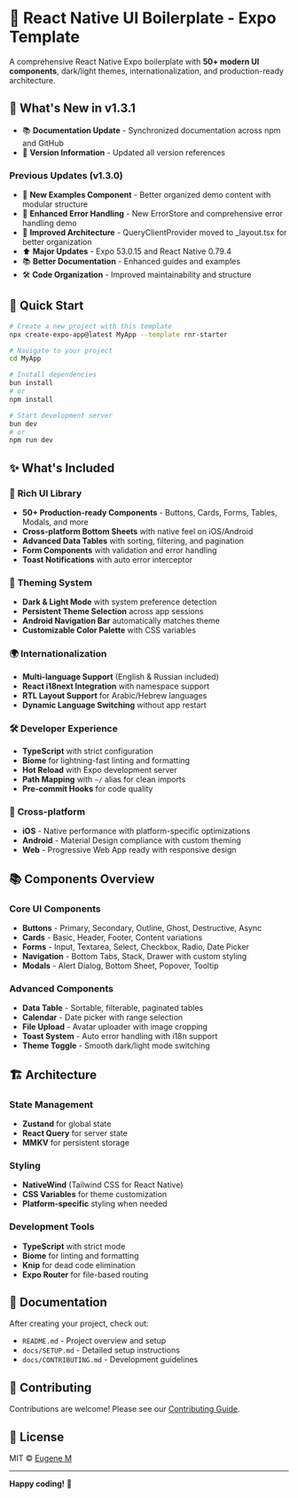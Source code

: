 # 🚀 React Native UI Boilerplate - Expo Template

A comprehensive React Native Expo boilerplate with **50+ modern UI components**, dark/light themes, internationalization, and production-ready architecture.

## 🎉 What's New in v1.3.1

- 📚 **Documentation Update** - Synchronized documentation across npm and GitHub
- 🔄 **Version Information** - Updated all version references

### Previous Updates (v1.3.0)
- 🎨 **New Examples Component** - Better organized demo content with modular structure
- 🔄 **Enhanced Error Handling** - New ErrorStore and comprehensive error handling demo
- 📱 **Improved Architecture** - QueryClientProvider moved to _layout.tsx for better organization
- ⬆️ **Major Updates** - Expo 53.0.15 and React Native 0.79.4
- 📚 **Better Documentation** - Enhanced guides and examples
- 🛠️ **Code Organization** - Improved maintainability and structure

## 🚀 Quick Start

```bash
# Create a new project with this template
npx create-expo-app@latest MyApp --template rnr-starter

# Navigate to your project
cd MyApp

# Install dependencies
bun install
# or
npm install

# Start development server
bun dev
# or
npm run dev
```

## ✨ What's Included

### 🎨 **Rich UI Library**
- **50+ Production-ready Components** - Buttons, Cards, Forms, Tables, Modals, and more
- **Cross-platform Bottom Sheets** with native feel on iOS/Android
- **Advanced Data Tables** with sorting, filtering, and pagination
- **Form Components** with validation and error handling
- **Toast Notifications** with auto error interceptor

### 🌙 **Theming System**
- **Dark & Light Mode** with system preference detection
- **Persistent Theme Selection** across app sessions
- **Android Navigation Bar** automatically matches theme
- **Customizable Color Palette** with CSS variables

### 🌍 **Internationalization**
- **Multi-language Support** (English & Russian included)
- **React i18next Integration** with namespace support
- **RTL Layout Support** for Arabic/Hebrew languages
- **Dynamic Language Switching** without app restart

### 🛠 **Developer Experience**
- **TypeScript** with strict configuration
- **Biome** for lightning-fast linting and formatting
- **Hot Reload** with Expo development server
- **Path Mapping** with `~/` alias for clean imports
- **Pre-commit Hooks** for code quality

### 📱 **Cross-platform**
- **iOS** - Native performance with platform-specific optimizations
- **Android** - Material Design compliance with custom theming
- **Web** - Progressive Web App ready with responsive design

## 📚 Components Overview

### Core UI Components
- **Buttons** - Primary, Secondary, Outline, Ghost, Destructive, Async
- **Cards** - Basic, Header, Footer, Content variations
- **Forms** - Input, Textarea, Select, Checkbox, Radio, Date Picker
- **Navigation** - Bottom Tabs, Stack, Drawer with custom styling
- **Modals** - Alert Dialog, Bottom Sheet, Popover, Tooltip

### Advanced Components
- **Data Table** - Sortable, filterable, paginated tables
- **Calendar** - Date picker with range selection
- **File Upload** - Avatar uploader with image cropping
- **Toast System** - Auto error handling with i18n support
- **Theme Toggle** - Smooth dark/light mode switching

## 🏗 Architecture

### State Management
- **Zustand** for global state
- **React Query** for server state
- **MMKV** for persistent storage

### Styling
- **NativeWind** (Tailwind CSS for React Native)
- **CSS Variables** for theme customization
- **Platform-specific** styling when needed

### Development Tools
- **TypeScript** with strict mode
- **Biome** for linting and formatting
- **Knip** for dead code elimination
- **Expo Router** for file-based routing

## 📖 Documentation

After creating your project, check out:
- `README.md` - Project overview and setup
- `docs/SETUP.md` - Detailed setup instructions
- `docs/CONTRIBUTING.md` - Development guidelines

## 🤝 Contributing

Contributions are welcome! Please see our [Contributing Guide](https://github.com/eugene-m/create-expo-app-rnr-starter/blob/main/docs/CONTRIBUTING.md).

## 📝 License

MIT © [Eugene M](https://github.com/eugene-m)

---

**Happy coding!** 🎉
